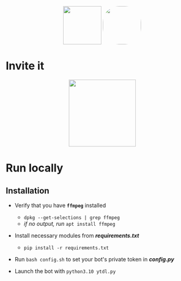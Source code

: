 <p align="center"><img src="https://i.ibb.co/t2G4S3c/youtube-dl-server-icon.png" width="100" align="center"> <img src="https://imgs.search.brave.com/bVcFcJWc4eHdW6PD4jN1OfbRjMbw4Do148_jzG3z5Ok/rs:fit:200:200:1/g:ce/aHR0cHM6Ly9jZG4t/MS53ZWJjYXRhbG9n/LmlvL2NhdGFsb2cv/YW5vbmZpbGVzL2Fu/b25maWxlcy1pY29u/LWZpbGxlZC5wbmc" style="border-radius: 42%" width="100" align="center"></p>

# Invite it

<p align="center">
	<a href="https://discord.com/api/oauth2/authorize?client_id=1016052064167661608&permissions=2048&scope=bot"><img height="175" src="https://www.seoclerk.com/pics/626610-1gzfPh1535771560.jpg"/></a>
</p>

# Run locally
## Installation

*	Verify that you have **`ffmpeg`** installed
	*	`dpkg --get-selections | grep ffmpeg`
	*	*if no output, run* `apt install ffmpeg`

*	Install necessary modules from ***requirements.txt***
	*	`pip install -r requirements.txt`

*	Run `bash config.sh` to set your bot's private token in ***config.py***

*	Launch the bot with `python3.10 ytdl.py`
